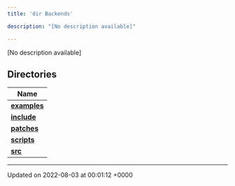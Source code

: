 ```yaml
---
title: 'dir Backends'

description: "[No description available]"

---
```







[No description available]

## Directories

| Name           |
| -------------- |
| **[examples](/documentation/code/colliderbit_development/files/dir_fd42a26dfd45720795ea78af8b797244/#dir-examples)**  |
| **[include](/documentation/code/colliderbit_development/files/dir_fff6544e2674f6c237f54e08cc1ccab4/#dir-include)**  |
| **[patches](/documentation/code/colliderbit_development/files/dir_ce9c4c189a44d94cd4ce7dd1c6bca64b/#dir-patches)**  |
| **[scripts](/documentation/code/colliderbit_development/files/dir_844c768eef53abfe888ab2eb544709b6/#dir-scripts)**  |
| **[src](/documentation/code/colliderbit_development/files/dir_01bedd8e8802aa37dbcedab696961d56/#dir-src)**  |






-------------------------------

Updated on 2022-08-03 at 00:01:12 +0000
